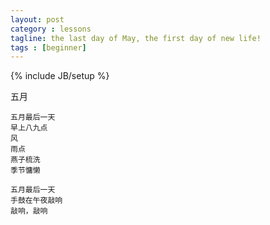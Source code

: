 ```yaml
---
layout: post
category : lessons
tagline: the last day of May, the first day of new life!
tags : [beginner]
---
```

{% include JB/setup %}

五月

	五月最后一天
	早上八九点
	风
	雨点
	燕子梳洗
	季节慵懒
	
	五月最后一天
	手鼓在午夜敲响
	敲响，敲响